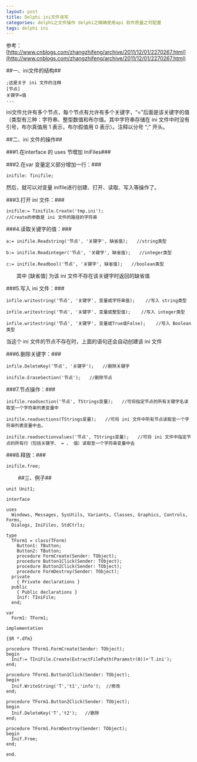 ```yaml
---
layout: post
title: Delphi ini文件读写
categories: delphi之文件操作 delphi之精确使用api 软件质量之可配置
tags: delphi ini
---
```



参考：[http://www.cnblogs.com/zhangzhifeng/archive/2011/12/01/2270267.html](http://www.cnblogs.com/zhangzhifeng/archive/2011/12/01/2270267.html)
 

##一、ini文件的结构##

    ;这是关于 ini 文件的注释
    [节点]
    关键字=值
    ...

ini文件允许有多个节点，每个节点有允许有多个关键字，“=”后面是该关键字的值（类型有三种：字符串、整型数值和布尔值。其中字符串存储在 ini 文件中时没有引号，布尔真值用 1 表示，布尔假值用 0 表示）。注释以分号 “;” 开头。


##二、ini 文件的操作##

###1.在interface 的 uses 节增加 IniFiles###

###2.在var 变量定义部分增加一行：###

    inifile: Tinifile;

然后，就可以对变量 inifile进行创建、打开、读取、写入等操作了。

###3.打开 ini 文件：###

    inifile:= Tinifile.Create('tmp.ini');
    //Create的参数是 ini 文件的路径的字符串

###4.读取关键字的值：###

    a:= inifile.Readstring('节点', '关键字', 缺省值);　　//string类型
    
    b:= inifile.Readinteger('节点', '关键字', 缺省值);　　//integer类型
    
    c:= inifile.Readbool('节点', '关键字', 缺省值);　　//boolean类型

　　其中 [缺省值] 为该 ini 文件不存在该关键字时返回的缺省值

###5.写入 ini 文件：###

    infile.writestring('节点', '关键字', 变量或字符串值);    //写入 string类型
    
    infile.writestring('节点', '关键字', 变量或整型值);    //写入 integer类型
    
    infile.writestring('节点', '关键字', 变量或True或False);    //写入 Boolean类型

当这个 ini 文件的节点不存在时，上面的语句还会自动创建该 ini 文件

 
###6.删除关键字：###

    infile.DeleteKey('节点', '关键字');　　//删除关键字
    
    inifile.EraseSection('节点');　　//删除节点


###7.节点操作：###

    inifile.readsection('节点', TStrings变量);　　//可将指定节点的所有关键字名读取至一个字符串列表变量中
    
    inifile.readsections(TStrings变量);　　//可将 ini 文件中所有节点读取至一个字符串列表变量中去。
    
    inifile.readsectionvalues('节点', TStrings变量);　　//可将 ini 文件中指定节点的所有行（包括关键字、 = 、 值）读取至一个字符串变量中去


###8.释放：###

    inifile.free;

　　
##三、例子##

    unit Unit1;
    
    interface
    
    uses
      Windows, Messages, SysUtils, Variants, Classes, Graphics, Controls, Forms,
      Dialogs, IniFiles, StdCtrls;
    
    type
      TForm1 = class(TForm)
        Button1: TButton;
        Button2: TButton;
        procedure FormCreate(Sender: TObject);
        procedure Button1Click(Sender: TObject);
        procedure Button2Click(Sender: TObject);
        procedure FormDestroy(Sender: TObject);
      private
        { Private declarations }
      public
        { Public declarations }
        Inif: TIniFile;
      end;
    
    var
      Form1: TForm1;
    
    implementation
    
    {$R *.dfm}
    
    procedure TForm1.FormCreate(Sender: TObject);
    begin
      Inif:= TIniFile.Create(ExtractFilePath(Paramstr(0))+'T.ini');
    end;
    
    procedure TForm1.Button1Click(Sender: TObject);
    begin
      Inif.WriteString('T','t1','info');  //修改
    end;
    
    procedure TForm1.Button2Click(Sender: TObject);
    begin
      Inif.DeleteKey('T','t2');   //删除
    end;
    
    procedure TForm1.FormDestroy(Sender: TObject);
    begin
      Inif.Free;
    end;
    
    end.


 